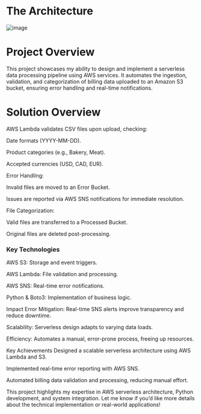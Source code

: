  <h1>The Architecture</h1

![image](https://github.com/user-attachments/assets/15374a0b-867d-4e70-895b-a2d1d3338fa5)

<h1>Project Overview</h1>
This project showcases my ability to design and implement a serverless data processing pipeline using AWS services. It automates the ingestion, validation, and categorization of billing data uploaded to an Amazon S3 bucket, ensuring error handling and real-time notifications.


<h1>Solution Overview</h1>
AWS Lambda validates CSV files upon upload, checking:

Date formats (YYYY-MM-DD).

Product categories (e.g., Bakery, Meat).

Accepted currencies (USD, CAD, EUR).

Error Handling:

Invalid files are moved to an Error Bucket.

Issues are reported via AWS SNS notifications for immediate resolution.

File Categorization:

Valid files are transferred to a Processed Bucket.

Original files are deleted post-processing.

### Key Technologies
AWS S3: Storage and event triggers.

AWS Lambda: File validation and processing.

AWS SNS: Real-time error notifications.

Python & Boto3: Implementation of business logic.

Impact
Error Mitigation: Real-time SNS alerts improve transparency and reduce downtime.

Scalability: Serverless design adapts to varying data loads.

Efficiency: Automates a manual, error-prone process, freeing up resources.

Key Achievements
Designed a scalable serverless architecture using AWS Lambda and S3.

Implemented real-time error reporting with AWS SNS.

Automated billing data validation and processing, reducing manual effort.

This project highlights my expertise in AWS serverless architecture, Python development, and system integration. Let me know if you’d like more details about the technical implementation or real-world applications!
